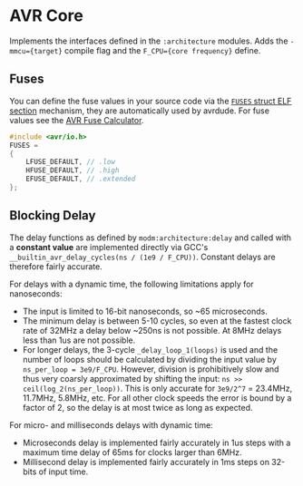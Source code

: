 # AVR Core

Implements the interfaces defined in the `:architecture` modules. Adds the
`-mmcu={target}` compile flag and the `F_CPU={core frequency}` define.


## Fuses

You can define the fuse values in your source code via the [`FUSES` struct ELF
section][fuses] mechanism, they are automatically used by avrdude. For fuse
values see the [AVR Fuse Calculator][fusecalc].

```c
#include <avr/io.h>
FUSES =
{
    LFUSE_DEFAULT, // .low
    HFUSE_DEFAULT, // .high
    EFUSE_DEFAULT, // .extended
};
```


## Blocking Delay

The delay functions as defined by `modm:architecture:delay` and called with a
**constant value** are implemented directly via GCC's
`__builtin_avr_delay_cycles(ns / (1e9 / F_CPU))`. Constant delays are therefore
fairly accurate.

For delays with a dynamic time, the following limitations apply for nanoseconds:

- The input is limited to 16-bit nanoseconds, so ~65 microseconds.
- The minimum delay is between 5-10 cycles, so even at the fastest clock rate of
  32MHz a delay below ~250ns is not possible. At 8MHz delays less than 1us are
  not possible.
- For longer delays, the 3-cycle `_delay_loop_1(loops)` is used and the number
  of loops should be calculated by dividing the input value by `ns_per_loop =
  3e9/F_CPU`. However, division is prohibitively slow and thus very coarsly
  approximated by shifting the input: `ns >> ceil(log_2(ns_per_loop))`. This is
  only accurate for `3e9/2^7` = 23.4MHz, 11.7MHz, 5.8MHz, etc. For all other
  clock speeds the error is bound by a factor of 2, so the delay is at most
  twice as long as expected.

For micro- and milliseconds delays with dynamic time:

- Microseconds delay is implemented fairly accurately in 1us steps with a
  maximum time delay of 65ms for clocks larger than 6MHz.
- Millisecond delay is implemented fairly accurately in 1ms steps on 32-bits of
  input time.


[fuses]: https://www.nongnu.org/avr-libc/user-manual/group__avr__fuse.html
[fusecalc]: https://www.engbedded.com/fusecalc/

